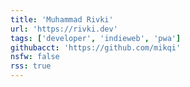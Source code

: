 ```yaml
---
title: 'Muhammad Rivki'
url: 'https://rivki.dev'
tags: ['developer', 'indieweb', 'pwa']
githubacct: 'https://github.com/mikqi'
nsfw: false
rss: true
---
```

